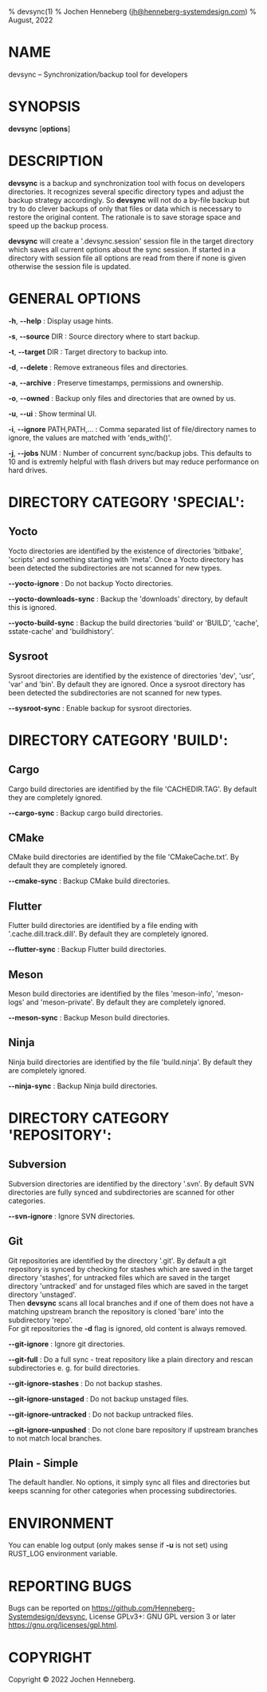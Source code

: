 % devsync(1)
% Jochen Henneberg (jh@henneberg-systemdesign.com)
% August, 2022

[comment]: # (generate man file with 'pandoc devsync.1.md -s -t man > devsync.1')

# NAME

devsync – Synchronization/backup tool for developers

# SYNOPSIS

**devsync** [**options**]

# DESCRIPTION

**devsync** is a backup and synchronization tool with focus on
developers directories. It recognizes several specific directory types
and adjust the backup strategy accordingly. So **devsync** will not do
a by-file backup but try to do clever backups of only that files or
data which is necessary to restore the original content. The rationale
is to save storage space and speed up the backup process.

**devsync** will create a '.devsync.session' session file in the
target directory which saves all current options about the sync
session. If started in a directory with session file all options are
read from there if none is given otherwise the session file is
updated.

# GENERAL OPTIONS

**-h**, **\-\-help**
:   Display usage hints.

**-s**, **\-\-source** DIR
:   Source directory where to start backup.

**-t**, **\-\-target** DIR
:   Target directory to backup into.

**-d**, **\-\-delete**
:   Remove extraneous files and directories.

**-a**, **\-\-archive**
:   Preserve timestamps, permissions and ownership.

**-o**, **\-\-owned**
:   Backup only files and directories that are owned by us.

**-u**, **\-\-ui**
:   Show terminal UI.

**-i**, **\-\-ignore** PATH,PATH,...
:   Comma separated list of file/directory names to ignore, the values
    are matched with 'ends_with()'.

**-j**, **\-\-jobs** NUM
: Number of concurrent sync/backup jobs. This defaults to 10 and is
  extremly helpful with flash drivers but may reduce performance on
  hard drives.

# DIRECTORY CATEGORY 'SPECIAL':
## Yocto

Yocto directories are identified by the existence of directories
'bitbake', 'scripts' and something starting with 'meta'. Once a Yocto
directory has been detected the subdirectories are not scanned for new
types.

**\-\-yocto-ignore**
:   Do not backup Yocto directories.

**\-\-yocto-downloads-sync**
:   Backup the 'downloads' directory, by default this is ignored.

**\-\-yocto-build-sync**
:   Backup the build directories 'build' or 'BUILD', 'cache',
    sstate-cache' and 'buildhistory'.

## Sysroot

Sysroot directories are identified by the existence of directories
'dev', 'usr', 'var' and 'bin'. By default they are ignored. Once a
sysroot directory has been detected the subdirectories are not scanned
for new types.

**\-\-sysroot-sync**
:   Enable backup for sysroot directories.

# DIRECTORY CATEGORY 'BUILD':
## Cargo

Cargo build directories are identified by the file 'CACHEDIR.TAG'. By
default they are completely ignored.

**\-\-cargo-sync**
:   Backup cargo build directories.

## CMake

CMake build directories are identified by the file 'CMakeCache.txt'. By
default they are completely ignored.

**\-\-cmake-sync**
:   Backup CMake build directories.

## Flutter

Flutter build directories are identified by a file ending with
'.cache.dill.track.dill'. By default they are completely ignored.

**\-\-flutter-sync**
:   Backup Flutter build directories.

## Meson

Meson build directories are identified by the files 'meson-info',
'meson-logs' and 'meson-private'. By default they are completely
ignored.

**\-\-meson-sync**
:   Backup Meson build directories.

## Ninja

Ninja build directories are identified by the file 'build.ninja'. By
default they are completely ignored.

**\-\-ninja-sync**
:   Backup Ninja build directories.

# DIRECTORY CATEGORY 'REPOSITORY':
## Subversion

Subversion directories are identified by the directory '.svn'. By
default SVN directories are fully synced and subdirectories are
scanned for other categories.

**\-\-svn-ignore**
:   Ignore SVN directories.

## Git

Git repositories are identified by the directory '.git'. By default a
git repository is synced by checking for stashes which are saved in
the target directory 'stashes', for untracked files which are saved in
the target directory 'untracked' and for unstaged files which are
saved in the target directory 'unstaged'.  
Then **devsync** scans all local branches and if one of them does not
have a matching upstream branch the repository is cloned 'bare' into
the subdirectory 'repo'.  
For git repositories the **-d** flag is ignored, old content is always
removed.

**\-\-git-ignore**
:   Ignore git directories.

**\-\-git-full**
:   Do a full sync - treat repository like a plain directory and
    rescan subdirectories e. g. for build directories.

**\-\-git-ignore-stashes**
:   Do not backup stashes.

**\-\-git-ignore-unstaged**
:   Do not backup unstaged files.

**\-\-git-ignore-untracked**
:   Do not backup untracked files.

**\-\-git-ignore-unpushed**
:   Do not clone bare repository if upstream branches to not match
    local branches.

## Plain - Simple

The default handler. No options, it simply sync all files and
directories but keeps scanning for other categories when processing
subdirectories.

# ENVIRONMENT

You can enable log output (only makes sense if **-u** is not set)
using RUST_LOG environment variable.

# REPORTING BUGS

Bugs can be reported on
<https://github.com/Henneberg-Systemdesign/devsync>, License GPLv3+:
GNU GPL version 3 or later <https://gnu.org/licenses/gpl.html>.

# COPYRIGHT

Copyright © 2022 Jochen Henneberg.
